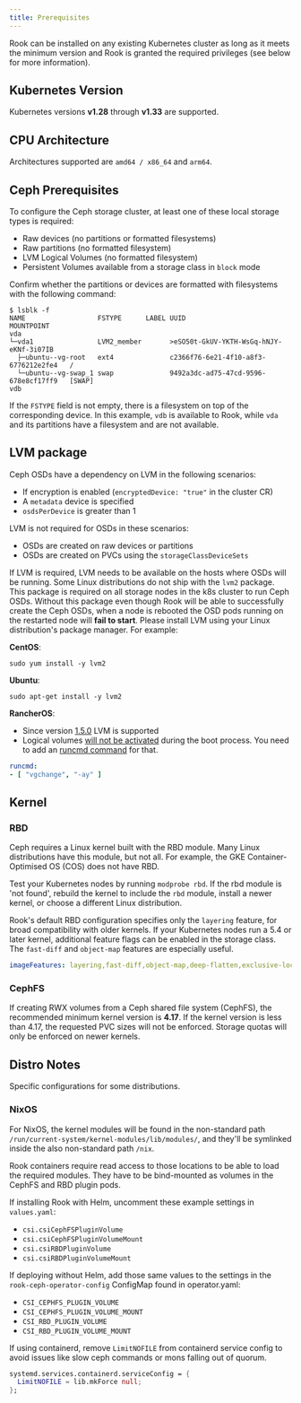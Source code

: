 ```yaml
---
title: Prerequisites
---
```


Rook can be installed on any existing Kubernetes cluster as long as it meets the minimum version
and Rook is granted the required privileges (see below for more information).

## Kubernetes Version

Kubernetes versions **v1.28** through **v1.33** are supported.

## CPU Architecture

Architectures supported are `amd64 / x86_64` and `arm64`.

## Ceph Prerequisites

To configure the Ceph storage cluster, at least one of these local storage types is required:

* Raw devices (no partitions or formatted filesystems)
* Raw partitions (no formatted filesystem)
* LVM Logical Volumes (no formatted filesystem)
* Persistent Volumes available from a storage class in `block` mode

Confirm whether the partitions or devices are formatted with filesystems with the following command:

```console
$ lsblk -f
NAME                  FSTYPE      LABEL UUID                                   MOUNTPOINT
vda
└─vda1                LVM2_member       >eSO50t-GkUV-YKTH-WsGq-hNJY-eKNf-3i07IB
  ├─ubuntu--vg-root   ext4              c2366f76-6e21-4f10-a8f3-6776212e2fe4   /
  └─ubuntu--vg-swap_1 swap              9492a3dc-ad75-47cd-9596-678e8cf17ff9   [SWAP]
vdb
```

If the `FSTYPE` field is not empty, there is a filesystem on top of the corresponding device. In this example, `vdb` is available to Rook, while `vda` and its partitions have a filesystem and are not available.

## LVM package

Ceph OSDs have a dependency on LVM in the following scenarios:

* If encryption is enabled (`encryptedDevice: "true"` in the cluster CR)
* A `metadata` device is specified
* `osdsPerDevice` is greater than 1

LVM is not required for OSDs in these scenarios:

* OSDs are created on raw devices or partitions
* OSDs are created on PVCs using the `storageClassDeviceSets`

If LVM is required, LVM needs to be available on the hosts where OSDs will be running.
Some Linux distributions do not ship with the `lvm2` package. This package is required on all storage nodes in the k8s cluster to run Ceph OSDs.
Without this package even though Rook will be able to successfully create the Ceph OSDs, when a node is rebooted the OSD pods
running on the restarted node will **fail to start**. Please install LVM using your Linux distribution's package manager. For example:

**CentOS**:

```console
sudo yum install -y lvm2
```

**Ubuntu**:

```console
sudo apt-get install -y lvm2
```

**RancherOS**:

* Since version [1.5.0](https://github.com/rancher/os/issues/2551) LVM is supported
* Logical volumes [will not be activated](https://github.com/rook/rook/issues/5027) during the boot process. You need to add an [runcmd command](https://rancher.com/docs/os/v1.x/en/installation/configuration/running-commands/) for that.

```yaml
runcmd:
- [ "vgchange", "-ay" ]
```

## Kernel

### RBD

Ceph requires a Linux kernel built with the RBD module. Many Linux distributions
have this module, but not all.
For example, the GKE Container-Optimised OS (COS) does not have RBD.

Test your Kubernetes nodes by running `modprobe rbd`.
If the rbd module is 'not found', rebuild the kernel to include the `rbd` module,
install a newer kernel, or choose a different Linux distribution.

Rook's default RBD configuration specifies only the `layering` feature, for
broad compatibility with older kernels. If your Kubernetes nodes run a 5.4
or later kernel, additional feature flags can be enabled in the
storage class. The `fast-diff` and `object-map` features are especially useful.

```yaml
imageFeatures: layering,fast-diff,object-map,deep-flatten,exclusive-lock
```

### CephFS

If creating RWX volumes from a Ceph shared file system (CephFS), the recommended minimum kernel version is **4.17**.
If the kernel version is less than 4.17, the requested PVC sizes will not be enforced. Storage quotas will only be
enforced on newer kernels.

## Distro Notes

Specific configurations for some distributions.

### NixOS

For NixOS, the kernel modules will be found in the non-standard path `/run/current-system/kernel-modules/lib/modules/`,
and they'll be symlinked inside the also non-standard path `/nix`.

Rook containers require read access to those locations to be able to load the required modules.
They have to be bind-mounted as volumes in the CephFS and RBD plugin pods.

If installing Rook with Helm, uncomment these example settings in `values.yaml`:

* `csi.csiCephFSPluginVolume`
* `csi.csiCephFSPluginVolumeMount`
* `csi.csiRBDPluginVolume`
* `csi.csiRBDPluginVolumeMount`

If deploying without Helm, add those same values to the settings in the `rook-ceph-operator-config`
ConfigMap found in operator.yaml:

* `CSI_CEPHFS_PLUGIN_VOLUME`
* `CSI_CEPHFS_PLUGIN_VOLUME_MOUNT`
* `CSI_RBD_PLUGIN_VOLUME`
* `CSI_RBD_PLUGIN_VOLUME_MOUNT`

If using containerd, remove `LimitNOFILE` from containerd service config to avoid issues like slow ceph commands or mons falling out of quorum.

```nix
systemd.services.containerd.serviceConfig = {
  LimitNOFILE = lib.mkForce null;
};
```

